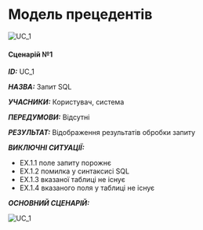 # Модель прецедентів

![UC_1](http://www.plantuml.com/plantuml/proxy?cache=no&src=https://raw.githubusercontent.com/rmnstepaniuk/database-navigator/master/src/uml/UC_1)

#### Сценарій №1

***ID:*** UC_1

***НАЗВА:*** Запит SQL

***УЧАСНИКИ:*** Користувач, система

***ПЕРЕДУМОВИ:*** Відсутні

***РЕЗУЛЬТАТ:*** Відображення результатів обробки запиту

***ВИКЛЮЧНІ СИТУАЦІЇ:***
   - EX.1.1 поле запиту порожнє
   - EX.1.2 помилка у синтаксисі SQL
   - EX.1.3 вказаної таблиці не існує
   - EX.1.4 вказаного поля у таблиці не існує

***ОСНОВНИЙ СЦЕНАРІЙ:***

![UC_1](http://www.plantuml.com/plantuml/proxy?cache=no&src=https://raw.githubusercontent.com/rmnstepaniuk/database-navigator/master/src/uml/sequence_UC_1)
